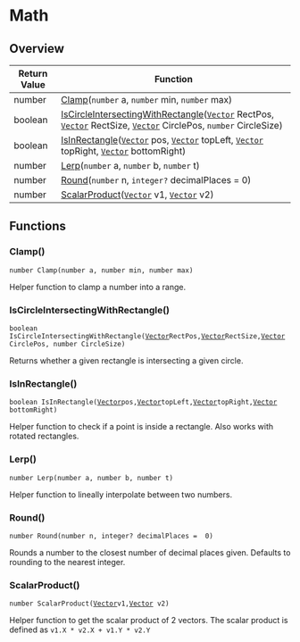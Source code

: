 # Math

## Overview

| Return Value | Function |
| - | - |
| number | [Clamp](math.md#clamp)(`number` a, `number` min, `number` max) |
| boolean | [IsCircleIntersectingWithRectangle](math.md#iscircleintersectingwithrectangle)([`Vector`](https://wofsauge.github.io/IsaacDocs/rep/Vector.html) RectPos, [`Vector`](https://wofsauge.github.io/IsaacDocs/rep/Vector.html) RectSize, [`Vector`](https://wofsauge.github.io/IsaacDocs/rep/Vector.html) CirclePos, `number` CircleSize) |
| boolean | [IsInRectangle](math.md#isinrectangle)([`Vector`](https://wofsauge.github.io/IsaacDocs/rep/Vector.html) pos, [`Vector`](https://wofsauge.github.io/IsaacDocs/rep/Vector.html) topLeft, [`Vector`](https://wofsauge.github.io/IsaacDocs/rep/Vector.html) topRight, [`Vector`](https://wofsauge.github.io/IsaacDocs/rep/Vector.html) bottomRight) |
| number | [Lerp](math.md#lerp)(`number` a, `number` b, `number` t) |
| number | [Round](math.md#round)(`number` n, `integer?` decimalPlaces =  0) |
| number | [ScalarProduct](math.md#scalarproduct)([`Vector`](https://wofsauge.github.io/IsaacDocs/rep/Vector.html) v1, [`Vector`](https://wofsauge.github.io/IsaacDocs/rep/Vector.html) v2) |

## Functions

### Clamp()

`number Clamp(number a, number min, number max)`

Helper function to clamp a number into a range. 

### IsCircleIntersectingWithRectangle()

`boolean IsCircleIntersectingWithRectangle(`[`Vector`](https://wofsauge.github.io/IsaacDocs/rep/Vector.html)` RectPos, `[`Vector`](https://wofsauge.github.io/IsaacDocs/rep/Vector.html)` RectSize, `[`Vector`](https://wofsauge.github.io/IsaacDocs/rep/Vector.html)` CirclePos, number CircleSize)`

Returns whether a given rectangle is intersecting a given circle. 

### IsInRectangle()

`boolean IsInRectangle(`[`Vector`](https://wofsauge.github.io/IsaacDocs/rep/Vector.html)` pos, `[`Vector`](https://wofsauge.github.io/IsaacDocs/rep/Vector.html)` topLeft, `[`Vector`](https://wofsauge.github.io/IsaacDocs/rep/Vector.html)` topRight, `[`Vector`](https://wofsauge.github.io/IsaacDocs/rep/Vector.html)` bottomRight)`

Helper function to check if a point is inside a rectangle. 
Also works with rotated rectangles. 

### Lerp()

`number Lerp(number a, number b, number t)`

Helper function to lineally interpolate between two numbers. 

### Round()

`number Round(number n, integer? decimalPlaces =  0)`

Rounds a number to the closest number of decimal places given. 
Defaults to rounding to the nearest integer. 

### ScalarProduct()

`number ScalarProduct(`[`Vector`](https://wofsauge.github.io/IsaacDocs/rep/Vector.html)` v1, `[`Vector`](https://wofsauge.github.io/IsaacDocs/rep/Vector.html)` v2)`

Helper function to get the scalar product of 2 vectors. 
The scalar product is defined as `v1.X * v2.X + v1.Y * v2.Y` 

